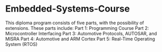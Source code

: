 # Embedded-Systems-Course
 This diploma program consists of five parts, with the possibility of extensions. These parts include:  Part 1: Programming Course Part 2: Microcontroller Interfacing Part 3: Automotive Protocols, AUTOSAR, and MISRA Part 4: Automotive and ARM Cortex Part 5: Real-Time Operating System (RTOS)
